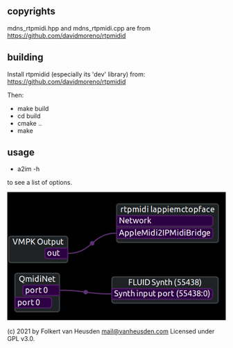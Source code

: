copyrights
----------
mdns_rtpmidi.hpp and mdns_rtpmidi.cpp are from https://github.com/davidmoreno/rtpmidid


building
--------
Install rtpmidid (especially its 'dev' library) from:
https://github.com/davidmoreno/rtpmidid

Then:

* make build
* cd build
* cmake ..
* make


usage
-----
* a2im -h

to see a list of options.



![example](imgs/patches.png)



(c) 2021 by Folkert van Heusden <mail@vanheusden.com>
Licensed under GPL v3.0.
